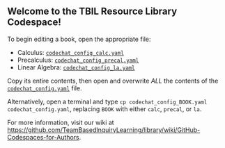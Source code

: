 ## Welcome to the TBIL Resource Library Codespace!

<!--
To see a prettier version of this file with clickable links, 
press [Ctrl/Cmd]+[Shift]+[v] on your keyboard.
-->

To begin editing a book, open the appropriate file:

- Calculus: [`codechat_config_calc.yaml`](codechat_config_calc.yaml)
- Precalculus: [`codechat_config_precal.yaml`](codechat_config_precal.yaml)
- Linear Algebra: [`codechat_config_la.yaml`](codechat_config_la.yaml)

Copy its entire contents, then open and overwrite *ALL* the contents of
the [`codechat_config.yaml`](codechat_config.yaml) file.

Alternatively, open a terminal and type `cp codechat_config_BOOK.yaml codechat_config.yaml`,
replacing `BOOK` with either `calc`, `precal`, or `la`.

For more information, visit our wiki at
<https://github.com/TeamBasedInquiryLearning/library/wiki/GitHub-Codespaces-for-Authors>.
